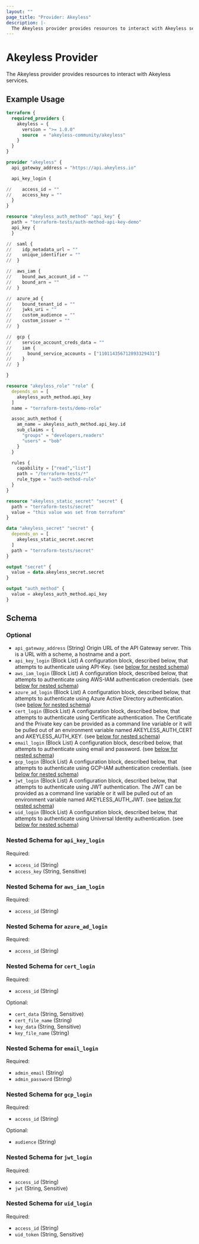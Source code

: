 ```yaml
---
layout: ""
page_title: "Provider: Akeyless"
description: |-
  The Akeyless provider provides resources to interact with Akeyless services.
---
```


# Akeyless Provider

The Akeyless provider provides resources to interact with Akeyless services.

## Example Usage

```terraform
terraform {
  required_providers {
    akeyless = {
      version = ">= 1.0.0"
      source  = "akeyless-community/akeyless"
    }
  }
}

provider "akeyless" {
  api_gateway_address = "https://api.akeyless.io"

  api_key_login {

//    access_id = ""
//    access_key = ""
  }
}

resource "akeyless_auth_method" "api_key" {
  path = "terraform-tests/auth-method-api-key-demo"
  api_key {
  }

//  saml {
//    idp_metadata_url = ""
//    unique_identifier = ""
//  }

//  aws_iam {
//    bound_aws_account_id = ""
//    bound_arn = ""
//  }

//  azure_ad {
//    bound_tenant_id = ""
//    jwks_uri = ""
//    custom_audience = ""
//    custom_issuer = ""
//  }

//  gcp {
//    service_account_creds_data = ""
//    iam {
//      bound_service_accounts = ["110114356712893329431"]
//    }
//  }

}

resource "akeyless_role" "role" {
  depends_on = [
    akeyless_auth_method.api_key
  ]
  name = "terraform-tests/demo-role"

  assoc_auth_method {
    am_name = akeyless_auth_method.api_key.id
    sub_claims = {
      "groups" = "developers,readers"
      "users" = "bob"
    }
  }

  rules {
    capability = ["read","list"]
    path = "/terraform-tests/*"
    rule_type = "auth-method-rule"
  }
}

resource "akeyless_static_secret" "secret" {
  path = "terraform-tests/secret"
  value = "this value was set from terraform"
}

data "akeyless_secret" "secret" {
  depends_on = [
    akeyless_static_secret.secret
  ]
  path = "terraform-tests/secret"
}

output "secret" {
  value = data.akeyless_secret.secret
}

output "auth_method" {
  value = akeyless_auth_method.api_key
}
```

<!-- schema generated by tfplugindocs -->
## Schema

### Optional

- `api_gateway_address` (String) Origin URL of the API Gateway server. This is a URL with a scheme, a hostname and a port.
- `api_key_login` (Block List) A configuration block, described below, that attempts to authenticate using API-Key. (see [below for nested schema](#nestedblock--api_key_login))
- `aws_iam_login` (Block List) A configuration block, described below, that attempts to authenticate using AWS-IAM authentication credentials. (see [below for nested schema](#nestedblock--aws_iam_login))
- `azure_ad_login` (Block List) A configuration block, described below, that attempts to authenticate using Azure Active Directory authentication. (see [below for nested schema](#nestedblock--azure_ad_login))
- `cert_login` (Block List) A configuration block, described below, that attempts to authenticate using Certificate authentication.  The Certificate and the Private key can be provided as a command line variable or it will be pulled out of an environment variable named AKEYLESS_AUTH_CERT and AKEYLESS_AUTH_KEY. (see [below for nested schema](#nestedblock--cert_login))
- `email_login` (Block List) A configuration block, described below, that attempts to authenticate using email and password. (see [below for nested schema](#nestedblock--email_login))
- `gcp_login` (Block List) A configuration block, described below, that attempts to authenticate using GCP-IAM authentication credentials. (see [below for nested schema](#nestedblock--gcp_login))
- `jwt_login` (Block List) A configuration block, described below, that attempts to authenticate using JWT authentication.  The JWT can be provided as a command line variable or it will be pulled out of an environment variable named AKEYLESS_AUTH_JWT. (see [below for nested schema](#nestedblock--jwt_login))
- `uid_login` (Block List) A configuration block, described below, that attempts to authenticate using Universal Identity authentication. (see [below for nested schema](#nestedblock--uid_login))

<a id="nestedblock--api_key_login"></a>
### Nested Schema for `api_key_login`

Required:

- `access_id` (String)
- `access_key` (String, Sensitive)


<a id="nestedblock--aws_iam_login"></a>
### Nested Schema for `aws_iam_login`

Required:

- `access_id` (String)


<a id="nestedblock--azure_ad_login"></a>
### Nested Schema for `azure_ad_login`

Required:

- `access_id` (String)


<a id="nestedblock--cert_login"></a>
### Nested Schema for `cert_login`

Required:

- `access_id` (String)

Optional:

- `cert_data` (String, Sensitive)
- `cert_file_name` (String)
- `key_data` (String, Sensitive)
- `key_file_name` (String)


<a id="nestedblock--email_login"></a>
### Nested Schema for `email_login`

Required:

- `admin_email` (String)
- `admin_password` (String)


<a id="nestedblock--gcp_login"></a>
### Nested Schema for `gcp_login`

Required:

- `access_id` (String)

Optional:

- `audience` (String)


<a id="nestedblock--jwt_login"></a>
### Nested Schema for `jwt_login`

Required:

- `access_id` (String)
- `jwt` (String, Sensitive)


<a id="nestedblock--uid_login"></a>
### Nested Schema for `uid_login`

Required:

- `access_id` (String)
- `uid_token` (String, Sensitive)